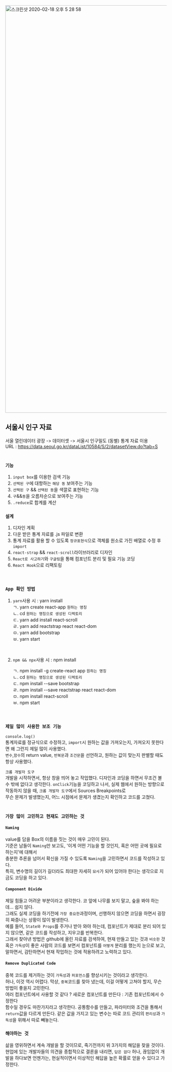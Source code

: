 
<img width="1274" alt="스크린샷 2020-02-18 오후 5 28 58" src="https://user-images.githubusercontent.com/45477679/74732019-a841b900-528c-11ea-8058-e1211f253fcd.png">

## 서울시 인구 자료

서울 열린데이터 광장 -> 데이터셋 -> 서울시 인구밀도 (동별) 통계 자료 이용  
  URL : https://data.seoul.go.kr/dataList/10584/S/2/datasetView.do?tab=S  
<br/>

### `기능`

1. `input box`를 이용한 검색 기능
2. `선택된 구`에 대항하는 `해당 동` 보여주는 기능
3. `선택된 구` && `선택된 동`을 색깔로 표현하는 기능
4. `구`&&`동`을 오름차순으로 보여주는 기능  
5. `.reduce`로 합계를 계산  
  
### `설계`

1. 디자인 계획
2. 다운 받은 통계 자료를 .js 파일로 변환
3. 통계 자료를 활용 할 수 있도록 `정규표현식`으로 객체를 원소로 가진 배열로 수정 후 `import`
4. `react-strap` && `react-scroll`라이브러리로 디자인
5. `React로 사고하기`와 `구글링`을 통해 컴포넌트 분리 및 필요 기능 코딩
6. `React Hook`으로 리팩토링

<br />

### `App 확인 방법`

1. `yarn`사용 시 : yarn install  
    ㄱ. yarn create react-app `원하는 명칭`  
    ㄴ. cd `원하는 명칭으로 생성된 디렉토리`  
    ㄷ. yarn add install react-scroll  
    ㄹ. yarn add reactstrap react react-dom  
    ㅁ. yarn add bootstrap  
    ㅂ. yarn start  
<br/> 

2. `npm && npx`사용 시 : npm install

    ㄱ. npm install -g create-react app `원하는 명칭`  
    ㄴ. cd `원하는 명칭으로 생성된 디렉토리`  
    ㄷ. npm install --save bootstrap  
    ㄹ. npm install --save reactstrap react react-dom  
    ㅁ. npm install react-scroll  
    ㅂ. npm start  
<br/>

### `제일 많이 사용한 보조 기능`  

`console.log()`  
통계자료를 정규식으로 수정하고, `import`시 원하는 값을 가져오는지, 가져오지 못한다면 왜 그런지 제일 많이 사용했다.  
`변수`,`함수`의 return value, `반복문`과 `조건문`을 선언하고, 원하는 값이 맞는지 판별할 때도 항상 사용했다.  

`크롬 개발자 도구`  
개발을 시작하면서, 항상 창을 띄어 놓고 작업했다. 디자인과 코딩을 하면서 무조건 볼 수 밖에 없다고 생각한다.
`onClick`기능을 코딩하고 나서, 실제 웹에서 원하는 방향으로 작동하지 않을 때, `크롬 개발자 도구`에서 Sources Breakpoints로  
무슨 문제가 발생했는지, 어느 시점에서 문제가 생겼는지 확인하고 코드를 고쳤다.  
  </br>
### `가장 많이 고민하고 현재도 고민하는 것`

#### `Naming` 
value를 담을 Box의 이름을 짓는 것이 매우 고민이 된다.  
기준은 남들이 `Naming`만 보고도, '이게 어떤 기능을 할 것인지, 혹은 어떤 곳에 필요로 하는지'에 대해서  
충분한 추론을 넘어서 확신을 가질 수 있도록 `Naming`을 고민하면서 코드를 작성하고 있다.  
특히, 변수명의 길이가 길더라도 최대한 자세히 `묘사`가 되어 있어야 한다는 생각으로 지금도 코딩을 하고 있다.
#### `Component Divide`  
제일 힘들고 어려운 부분이라고 생각한다. 코 앞에 나무를 보지 말고, 숲을 봐야 하는데... 쉽지 않다.  
그래도 실제 코딩을 하기전에 `가장 중요한`과정이며, 선행하지 않으면 코딩을 하면서 굉장히 짜증나는 상황이 많이 발생한다.  
예를 들어, `State와 Props`를 주거나 받아 와야 하는데, 컴포넌트가 제대로 분리 되어 있지 않으면, 같은 코드를 작성하고, 지우고를 반복한다. 
<br/>
그래서 찾아낸 방법은 github에 올린 자료를 검색하여, 현재 만들고 있는 것과 `비슷한` 것 혹은 `가독성`이 좋은 사람의 코드를 보면서 컴포넌트를 `어떻게` 분리를 했는지 눈으로 보고, 말하면서, 감탄하면서 현재 작업하는 것에 적용하려고 노력하고 있다.
#### `Remove Duplicated Code`
중복 코드를 제거하는 것이 `가독성`과 `퍼포먼스`를 향상시키는 것이라고 생각한다.  
허나, 이것 역시 어렵다. 막상, `중복`코드를 찾아 냈는데, 이걸 어떻게 고쳐야 할지, 무슨 방법이 좋을지 고민한다.  
여러 컴포넌트에서 사용할 것 같다 ? 새로운 컴포넌트를 만든다 : 기존 컴포넌트에서 수정한다  
함수일 경우도 마찬가지라고 생각한다. 공통함수를 만들고, 파라미터와 조건을 통해서 `return`값을 다르게 만든다.
같은 값을 가지고 있는 변수는 따로 코드 관리의 `편리성`과 `가독성`을 위해서 따로 빼놓는다.  

### `해야하는 것`
삶을 영위하면서 계속 개발을 할 것이므로, 죽기전까지 위 3가지의 해답을 찾을 것이다.  
현업에 있는 개발자들의 의견을 종합적으로 결론을 내리면, `답은 없다` 허나, 끊임없이 개발을 하다보면
언젠가는, 현실적이면서 이상적인 해답을 높은 확률로 얻을 수 있다고 가정한다.
